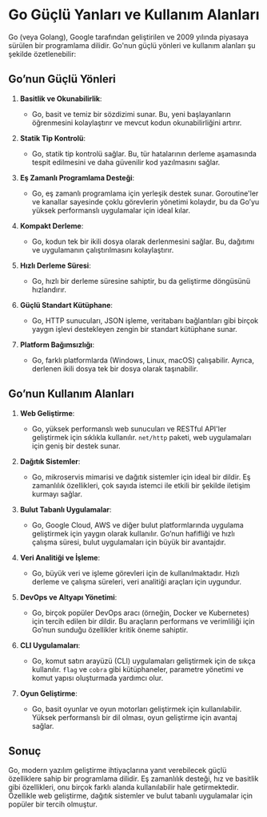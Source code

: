 # Go Güçlü Yanları ve Kullanım Alanları

Go (veya Golang), Google tarafından geliştirilen ve 2009 yılında piyasaya sürülen bir programlama dilidir. Go'nun güçlü yönleri ve kullanım alanları şu şekilde özetlenebilir:

## Go’nun Güçlü Yönleri

1. **Basitlik ve Okunabilirlik**:
   - Go, basit ve temiz bir sözdizimi sunar. Bu, yeni başlayanların öğrenmesini kolaylaştırır ve mevcut kodun okunabilirliğini artırır.

2. **Statik Tip Kontrolü**:
   - Go, statik tip kontrolü sağlar. Bu, tür hatalarının derleme aşamasında tespit edilmesini ve daha güvenilir kod yazılmasını sağlar.

3. **Eş Zamanlı Programlama Desteği**:
   - Go, eş zamanlı programlama için yerleşik destek sunar. Goroutine'ler ve kanallar sayesinde çoklu görevlerin yönetimi kolaydır, bu da Go’yu yüksek performanslı uygulamalar için ideal kılar.

4. **Kompakt Derleme**:
   - Go, kodun tek bir ikili dosya olarak derlenmesini sağlar. Bu, dağıtımı ve uygulamanın çalıştırılmasını kolaylaştırır.

5. **Hızlı Derleme Süresi**:
   - Go, hızlı bir derleme süresine sahiptir, bu da geliştirme döngüsünü hızlandırır.

6. **Güçlü Standart Kütüphane**:
   - Go, HTTP sunucuları, JSON işleme, veritabanı bağlantıları gibi birçok yaygın işlevi destekleyen zengin bir standart kütüphane sunar.

7. **Platform Bağımsızlığı**:
   - Go, farklı platformlarda (Windows, Linux, macOS) çalışabilir. Ayrıca, derlenen ikili dosya tek bir dosya olarak taşınabilir.

## Go’nun Kullanım Alanları

1. **Web Geliştirme**:
   - Go, yüksek performanslı web sunucuları ve RESTful API'ler geliştirmek için sıklıkla kullanılır. `net/http` paketi, web uygulamaları için geniş bir destek sunar.

2. **Dağıtık Sistemler**:
   - Go, mikroservis mimarisi ve dağıtık sistemler için ideal bir dildir. Eş zamanlılık özellikleri, çok sayıda istemci ile etkili bir şekilde iletişim kurmayı sağlar.

3. **Bulut Tabanlı Uygulamalar**:
   - Go, Google Cloud, AWS ve diğer bulut platformlarında uygulama geliştirmek için yaygın olarak kullanılır. Go’nun hafifliği ve hızlı çalışma süresi, bulut uygulamaları için büyük bir avantajdır.

4. **Veri Analitiği ve İşleme**:
   - Go, büyük veri ve işleme görevleri için de kullanılmaktadır. Hızlı derleme ve çalışma süreleri, veri analitiği araçları için uygundur.

5. **DevOps ve Altyapı Yönetimi**:
   - Go, birçok popüler DevOps aracı (örneğin, Docker ve Kubernetes) için tercih edilen bir dildir. Bu araçların performans ve verimliliği için Go’nun sunduğu özellikler kritik öneme sahiptir.

6. **CLI Uygulamaları**:
   - Go, komut satırı arayüzü (CLI) uygulamaları geliştirmek için de sıkça kullanılır. `flag` ve `cobra` gibi kütüphaneler, parametre yönetimi ve komut yapısı oluşturmada yardımcı olur.

7. **Oyun Geliştirme**:
   - Go, basit oyunlar ve oyun motorları geliştirmek için kullanılabilir. Yüksek performanslı bir dil olması, oyun geliştirme için avantaj sağlar.

## Sonuç

Go, modern yazılım geliştirme ihtiyaçlarına yanıt verebilecek güçlü özelliklere sahip bir programlama dilidir. Eş zamanlılık desteği, hız ve basitlik gibi özellikleri, onu birçok farklı alanda kullanılabilir hale getirmektedir. Özellikle web geliştirme, dağıtık sistemler ve bulut tabanlı uygulamalar için popüler bir tercih olmuştur.